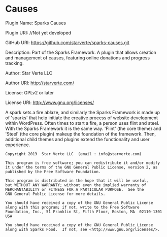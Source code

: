 Causes
=====
Plugin Name: Sparks Causes

Plugin URI: //Not yet developed

GitHub URI: https://github.com/starverte/sparks-causes.git

Description: Part of the Sparks Framework. A plugin that allows creation and management of causes, featuring online donations and progress tracking.

Author: Star Verte LLC

Author URI: http://starverte.com/

License: GPLv2 or later

License URI: http://www.gnu.org/licenses/

A spark sets a fire ablaze, and similarly the Sparks Framework is made up of 'sparks' that help initiate
the creative process of website development within WordPress. Often times to start a fire, a person uses flint and steel.
With the Sparks Framework it is the same way. 'Flint' (the core theme) and 'Steel' (the core plugin) makeup the foundation
of the framework. Then, additional child themes and plugins extend the functionality and user experience.

    Copyright 2013  Star Verte LLC  (email : info@starverte.com)
    
    This program is free software; you can redistribute it and/or modify
    it under the terms of the GNU General Public License, version 2, as 
    published by the Free Software Foundation.
    
    This program is distributed in the hope that it will be useful,
    but WITHOUT ANY WARRANTY; without even the implied warranty of
    MERCHANTABILITY or FITNESS FOR A PARTICULAR PURPOSE.  See the
    GNU General Public License for more details.
    
    You should have received a copy of the GNU General Public License
    along with this program; if not, write to the Free Software
    Foundation, Inc., 51 Franklin St, Fifth Floor, Boston, MA  02110-1301  USA
    
    You should have received a copy of the GNU General Public License
    along with Sparks Food.  If not, see <http://www.gnu.org/licenses/>.
